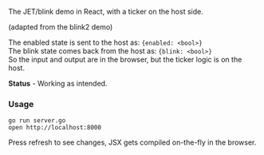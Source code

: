 The JET/blink demo in React, with a ticker on the host side.

(adapted from the blink2 demo)

The enabled state is sent to the host as: `{enabled: <bool>}`  
The blink state comes back from the host as: `{blink: <bool>}`  
So the input and output are in the browser, but the ticker logic is on the host.

**Status** - Working as intended.

### Usage

```
go run server.go
open http://localhost:8000
```

Press refresh to see changes, JSX gets compiled on-the-fly in the browser.
